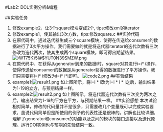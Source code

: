 #Lab2: DOL实例分析&编程

##实验任务
1. 修改example2，让3个square模块变成2个, tips:修改xml的iterator 
2.  修改example1，使其输出3次方数，tips:修改square.c
##实验代码
1. 在原代码中，通过迭代器生成三个square模块，使得在传送给consumer的数据进行了3次平方操作。我们需要做的就是将迭代器iterator的迭代次数有三次修改为迭代两次，使其生成两个square模块。即可得出期望结果。
 ![)WT7`5K}5@`$YUT0N39SMZW.png](https://ooo.0o0.ooo/2016/11/11/582576ee64e5d.png)
2. 在原代码中，在获得从generator到来的数据i时，square对其进行i=i* i操作，使得传送给consumer的数据是从generator获得的数据进行了平方操作。我们只需要将i=i* i修改为i=i* i*i即可。
![code2.png](https://ooo.0o0.ooo/2016/11/11/58257866890a9.png)
##实验结果
1. example1:![result1.png](https://ooo.0o0.ooo/2016/11/11/582578645ee02.png)
如上图所示，将i=i * i改为i=i * i * i之后，输出结果为1-19的立方，与预期结果一样。
2. example2:![result2.png](https://ooo.0o0.ooo/2016/11/11/5825786544f9b.png)
如上图所示，将迭代器迭代次数有三次变为两次之后，输出结果为1-19的平方在平方，与预期结果一样。
##实验感想
本次试验相对简单，修改的代码量并不是很多，只需要改几个变量既可以完成实验要求，虽说代码简单但是所使用的例子的代表性还是很棒的。讲解也比较详细，理解了generator和consumer的功能以及之间的模块的接口连接以及迭代原理。运行DOl实例也与预期的先验结果一致。